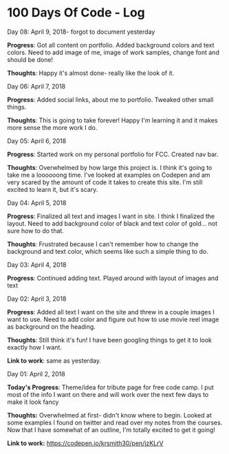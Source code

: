 # 100 Days Of Code - Log

Day 08: April 9, 2018- forgot to document yesterday

**Progress**: Got all content on portfolio. Added background colors and text colors. Need to add image of me, image of work samples, change font and should be done! 

**Thoughts**: Happy it's almost done- really like the look of it.

Day 06: April 7, 2018

**Progress**: Added social links, about me to portfolio. Tweaked other small things. 

**Thoughts**: This is going to take forever! Happy I'm learning it and it makes more sense the more work I do. 


Day 05: April 6, 2018

**Progress**: Started work on my personal portfolio for FCC. Created nav bar. 

**Thoughts**: Overwhelmed by how large this project is. I think it's going to take me a loooooong time. I've looked at examples on Codepen and am very scared by the amount of code it takes to create this site. I'm still excited to learn it, but it's scary. 

Day 04: April 5, 2018

**Progress**: Finalized all text and images I want in site. I think I finalized the layout. Need to add background color of black and text color of gold... not sure how to do that. 

**Thoughts**: Frustrated because I can't remember how to change the background and text color, which seems like such a simple thing to do. 

Day 03: April 4, 2018

**Progress**: Continued adding text. Played around with layout of images and text 

Day 02: April 3, 2018 

**Progress**: Added all text I want on the site and threw in a couple images I want to use. Need to add color and figure out how to use movie reel image as background on the heading. 

**Thoughts**: Still think it's fun! I have been googling things to get it to look exactly how I want. 

**Link to work**: same as yesterday. 


Day 01: April 2, 2018 

**Today's Progress**: Theme/idea for tribute page for free code camp. I put most of the info I want on there and will work over the next few days to make it look fancy

**Thoughts:** Overwhelmed at first- didn't know where to begin. Looked at some examples I found on twitter and read over my notes from the courses. Now that I have somewhat of an outline, I'm totally excited to get it going! 

**Link to work:** 
https://codepen.io/krsmith30/pen/jzKLrV 

<!--
Day 1: June 27, Monday
**Today's Progress**: I've gone through many exercises on FreeCodeCamp.
**Thoughts** I've recently started coding, and it's a great feeling when I finally solve an algorithm challenge after a lot of attempts and hours spent.
**Link(s) to work**
1. [Find the Longest Word in a String](https://www.freecodecamp.com/challenges/find-the-longest-word-in-a-string)
2. [Title Case a Sentence](https://www.freecodecamp.com/challenges/title-case-a-sentence) -->
